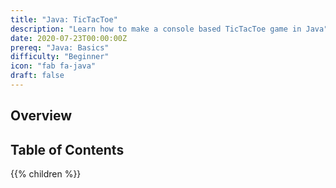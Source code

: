 ```yaml
---
title: "Java: TicTacToe"
description: "Learn how to make a console based TicTacToe game in Java"
date: 2020-07-23T00:00:00Z
prereq: "Java: Basics"
difficulty: "Beginner"
icon: "fab fa-java"
draft: false
---
```


## Overview



## Table of Contents

{{% children %}}